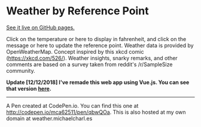 # Weather by Reference Point

[See it live on GitHub pages.](https://mcaubrey.github.io/weather-jquery)

Click on the temperature or here to display in fahrenheit, and click on the message or here to update the reference point. Weather data is provided by OpenWeatherMap. Concept inspired by this xkcd comic (https://xkcd.com/526/). Weather insights, snarky remarks, and other comments are based on a survey taken from reddit's /r/SampleSize community. 

**Update [12/12/2018] I've remade this web app using Vue.js. You can see that version [here](https://github.com/mcaubrey/weather-vue).**

----------------

A Pen created at CodePen.io. You can find this one at http://codepen.io/mca62511/pen/qbwQOa.
This is also hosted at my own domain at weather.michaelcharl.es

